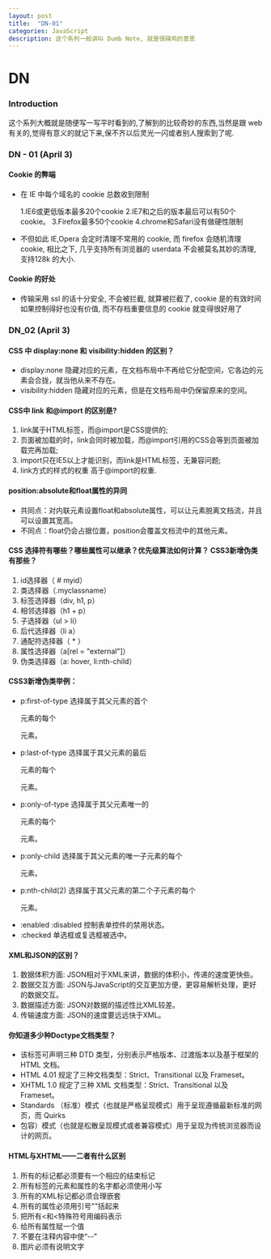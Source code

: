 ```yaml
---
layout: post
title:  "DN-01"
categories: JavaScript
description: 这个系列一般讲叫 Dumb Note, 就是很辣鸡的意思
---
```


# DN

### Introduction

这个系列大概就是随便写一写平时看到的,了解到的比较奇妙的东西,当然是跟 web 有关的,觉得有意义的就记下来,保不齐以后灵光一闪或者别人搜索到了呢.

### DN - 01 (April 3)

#### Cookie 的弊端

-   在 IE 中每个域名的 cookie 总数收到限制

    1.IE6或更低版本最多20个cookie
    2.IE7和之后的版本最后可以有50个cookie。
    3.Firefox最多50个cookie
    4.chrome和Safari没有做硬性限制

-   不但如此 IE,Opera 会定时清理不常用的 cookie, 而 firefox 会随机清理 cookie, 相比之下, 几乎支持所有浏览器的 userdata 不会被莫名其妙的清理, 支持128k 的大小.

#### Cookie 的好处

-   传输采用 ssl 的话十分安全, 不会被拦截, 就算被拦截了, cookie 是的有效时间如果控制得好也没有价值, 而不存档重要信息的 cookie 就变得很好用了

### DN_02 (April 3)

#### CSS 中 display:none 和 visibility:hidden 的区别？

-   display:none  隐藏对应的元素，在文档布局中不再给它分配空间，它各边的元素会合拢，就当他从来不存在。
-   visibility:hidden  隐藏对应的元素，但是在文档布局中仍保留原来的空间。

#### CSS中 link 和@import 的区别是?

1.  link属于HTML标签，而@import是CSS提供的; 
2.  页面被加载的时，link会同时被加载，而@import引用的CSS会等到页面被加载完再加载;
3.  import只在IE5以上才能识别，而link是HTML标签，无兼容问题; 
4.  link方式的样式的权重 高于@import的权重.

#### position:absolute和float属性的异同

-   共同点：对内联元素设置float和absolute属性，可以让元素脱离文档流，并且可以设置其宽高。
-   不同点：float仍会占据位置，position会覆盖文档流中的其他元素。

#### CSS 选择符有哪些？哪些属性可以继承？优先级算法如何计算？ CSS3新增伪类有那些？

1.  id选择器（ # myid）
2.  类选择器（.myclassname）
3.  标签选择器（div, h1, p）
4.  相邻选择器（h1 + p）
5.  子选择器（ul > li）
6.  后代选择器（li a）
7.  通配符选择器（ \* ）
8.  属性选择器（a[rel = "external"]）
9.  伪类选择器（a: hover, li:nth-child）

#### CSS3新增伪类举例：

-   p:first-of-type 选择属于其父元素的首个 <p> 元素的每个 <p> 元素。
-   p:last-of-type  选择属于其父元素的最后 <p> 元素的每个 <p> 元素。
-   p:only-of-type  选择属于其父元素唯一的 <p> 元素的每个 <p> 元素。
-   p:only-child    选择属于其父元素的唯一子元素的每个 <p> 元素。
-   p:nth-child(2)  选择属于其父元素的第二个子元素的每个 <p> 元素。
-   :enabled  :disabled 控制表单控件的禁用状态。
-   :checked        单选框或复选框被选中。

#### XML和JSON的区别？

1.  数据体积方面: JSON相对于XML来讲，数据的体积小，传递的速度更快些。
2.  数据交互方面: JSON与JavaScript的交互更加方便，更容易解析处理，更好的数据交互。
3.  数据描述方面: JSON对数据的描述性比XML较差。
4.  传输速度方面: JSON的速度要远远快于XML。

#### 你知道多少种Doctype文档类型？

-   该标签可声明三种 DTD 类型，分别表示严格版本、过渡版本以及基于框架的 HTML 文档。
-   HTML 4.01 规定了三种文档类型：Strict、Transitional 以及 Frameset。
-   XHTML 1.0 规定了三种 XML 文档类型：Strict、Transitional 以及 Frameset。
-   Standards （标准）模式（也就是严格呈现模式）用于呈现遵循最新标准的网页，而 Quirks
-   包容）模式（也就是松散呈现模式或者兼容模式）用于呈现为传统浏览器而设计的网页。

#### HTML与XHTML——二者有什么区别

1.  所有的标记都必须要有一个相应的结束标记
2.  所有标签的元素和属性的名字都必须使用小写
3.  所有的XML标记都必须合理嵌套
4.  所有的属性必须用引号""括起来
5.  把所有&lt;和&lt;特殊符号用编码表示
6.  给所有属性赋一个值
7.  不要在注释内容中使“--”
8.  图片必须有说明文字
